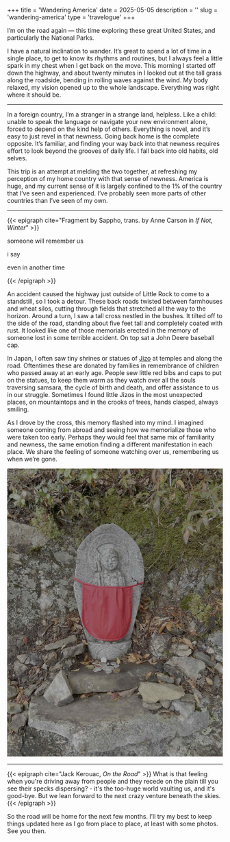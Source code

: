 +++
title = 'Wandering America'
date = 2025-05-05
description = ''
slug = 'wandering-america'
type = 'travelogue'
+++

I’m on the road again — this time exploring these great United States, and
particularly the National Parks.

I have a natural inclination to wander. It’s great to spend a lot of time in a
single place, to get to know its rhythms and routines, but I always feel a
little spark in my chest when I get back on the move. This morning I started off
down the highway, and about twenty minutes in I looked out at the tall grass
along the roadside, bending in rolling waves against the wind. My body relaxed,
my vision opened up to the whole landscape. Everything was right where it should
be.

---

In a foreign country, I’m a stranger in a strange land, helpless. Like a child:
unable to speak the language or navigate your new environment alone, forced to
depend on the kind help of others. Everything is novel, and it’s easy to just
revel in that newness. Going back home is the complete opposite. It’s familiar,
and finding your way back into that newness requires effort to look beyond the
grooves of daily life. I fall back into old habits, old selves.

This trip is an attempt at melding the two together, at refreshing my perception
of my home country with that sense of newness. America is huge, and my current
sense of it is largely confined to the 1% of the country that I’ve seen and
experienced. I’ve probably seen more parts of other countries than I’ve seen of
my own.

---

{{< epigraph cite="Fragment by Sappho, trans. by Anne Carson in _If Not, Winter_" >}}

someone will remember us

i say

even in another time

{{< /epigraph >}}

An accident caused the highway just outside of Little Rock to come to a
standstill, so I took a detour. These back roads twisted between farmhouses and
wheat silos, cutting through fields that stretched all the way to the horizon.
Around a turn, I saw a tall cross nestled in the bushes. It tilted off to the
side of the road, standing about five feet tall and completely coated with rust.
It looked like one of those memorials erected in the memory of someone lost in
some terrible accident. On top sat a John Deere baseball cap.

In Japan, I often saw tiny shrines or statues of
[Jizo](https://en.wikipedia.org/wiki/K%E1%B9%A3itigarbha) at temples and along
the road. Oftentimes these are donated by families in remembrance of children
who passed away at an early age. People sew little red bibs and caps to put on
the statues, to keep them warm as they watch over all the souls traversing
samsara, the cycle of birth and death, and offer assistance to us in our
struggle. Sometimes I found little Jizos in the most unexpected places, on
mountaintops and in the crooks of trees, hands clasped, always smiling.

As I drove by the cross, this memory flashed into my mind. I imagined someone
coming from abroad and seeing how we memorialize those who were taken too early.
Perhaps they would feel that same mix of familiarity and newness, the same
emotion finding a different manifestation in each place. We share the feeling of
someone watching over us, remembering us when we’re gone.

![A Jizo statue with a red bib tied across the front.](JizoBoddhisatva.jpg)

---

{{< epigraph cite="Jack Kerouac, *On the Road*" >}} What is that feeling when
you're driving away from people and they recede on the plain till you see their
specks dispersing? - it's the too-huge world vaulting us, and it's good-bye. But
we lean forward to the next crazy venture beneath the skies. {{< /epigraph >}}

So the road will be home for the next few months. I’ll try my best to keep
things updated here as I go from place to place, at least with some photos. See
you then.
